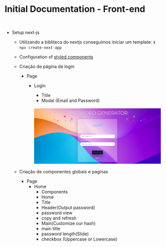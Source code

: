 # Initial Documentation - Front-end

<br/>

- Setup next-js

  - Utilizando a bibliteca do nextjs conseguimos iniciar um template:
    `$ npx create-next-app`
  - Configuration of [styled components](https://styled-components.com/docs/basics)

  - Criação de página de login

    - Page
      - Login
        - Title
        - Modal (Email and Password)
        <br />
        
        <div align='center'>
          <img src="./src/assets/login-project.png" alt='project image' width='600'  />
        <div/>

  - Criação de componentes globais e paginas
    - Page
      - Home
        - Components
        - Home
        - Title
        - Header(Output password)
        - password view
        - copy and refresh
        - Main(Customize our hash)
        - main title
        - password length(Slide)
        - checkbox (Uppercase or Lowercase)


